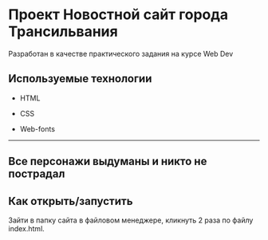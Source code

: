 # Проект Новостной сайт города Трансильвания

Разработан в качестве практического задания на курсе Web Dev

## Используемые технологии

* HTML

* CSS 

* Web-fonts
---

## Все персонажи выдуманы и никто не пострадал


## Как открыть/запустить

Зайти в папку сайта в файловом менеджере, кликнуть 2 раза по файлу index.html.